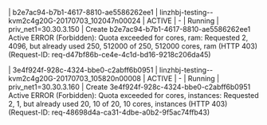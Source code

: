 

| b2e7ac94-b7b1-4617-8810-ae5586262ee1 | linzhbj-testing--kvm2c4g20G-20170703_102047n00024 | ACTIVE | -          | Running     | priv_net1=30.30.3.150 |
Create b2e7ac94-b7b1-4617-8810-ae5586262ee1 Active
ERROR (Forbidden): Quota exceeded for cores, ram: Requested 2, 4096, but already used 250, 512000 of 250, 512000 cores, ram (HTTP 403) (Request-ID: req-d47bf86b-ce4e-4c1d-bd16-9218c206da45)


| 3e4f924f-928c-4324-bbe0-c2abff6b0951 | linzhbj-testing--kvm2c4g20G-20170703_105820n00008 | ACTIVE | -          | Running     | priv_net1=30.30.3.160 |
Create 3e4f924f-928c-4324-bbe0-c2abff6b0951 Active
ERROR (Forbidden): Quota exceeded for cores, instances: Requested 2, 1, but already used 20, 10 of 20, 10 cores, instances (HTTP 403) (Request-ID: req-48698d4a-ca31-4dbe-a0b2-9f5ac74ffb43)

